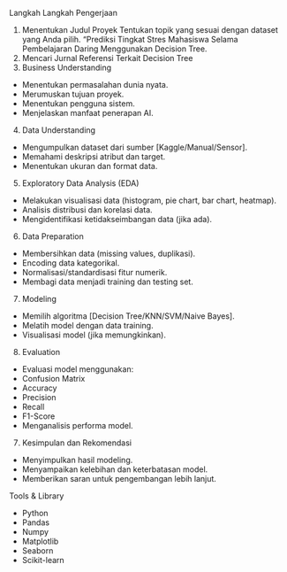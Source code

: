 Langkah Langkah Pengerjaan 

1.	Menentukan Judul Proyek
	Tentukan topik yang sesuai dengan dataset yang Anda pilih. “Prediksi Tingkat Stres 	Mahasiswa Selama Pembelajaran Daring Menggunakan Decision Tree.
2.	Mencari Jurnal Referensi Terkait Decision Tree
3.	Business Understanding
  - Menentukan permasalahan dunia nyata.
  - Merumuskan tujuan proyek.
  - Menentukan pengguna sistem.
  - Menjelaskan manfaat penerapan AI.
4. Data Understanding
  - Mengumpulkan dataset dari sumber [Kaggle/Manual/Sensor].
  - Memahami deskripsi atribut dan target.
  - Menentukan ukuran dan format data.
5. Exploratory Data Analysis (EDA)
  - Melakukan visualisasi data (histogram, pie chart, bar chart, heatmap).
  - Analisis distribusi dan korelasi data.
  - Mengidentifikasi ketidakseimbangan data (jika ada).
6. Data Preparation
  - Membersihkan data (missing values, duplikasi).
  - Encoding data kategorikal.
  - Normalisasi/standardisasi fitur numerik.
  - Membagi data menjadi training dan testing set.
7. Modeling
  - Memilih algoritma [Decision Tree/KNN/SVM/Naive Bayes].
  - Melatih model dengan data training.
  - Visualisasi model (jika memungkinkan).
8.  Evaluation
  - Evaluasi model menggunakan:
  - Confusion Matrix
  - Accuracy
  - Precision
  - Recall
  - F1-Score
  - Menganalisis performa model.
7.  Kesimpulan dan Rekomendasi
  - Menyimpulkan hasil modeling.
  - Menyampaikan kelebihan dan keterbatasan model.
  - Memberikan saran untuk pengembangan lebih lanjut.

 Tools & Library
- Python
- Pandas
- Numpy
- Matplotlib
- Seaborn
- Scikit-learn


